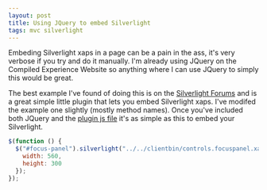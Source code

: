```yaml
---
layout: post
title: Using JQuery to embed Silverlight
tags: mvc silverlight
---
```


Embeding Silverlight xaps in a page can be a pain in the ass, it's very verbose if you try and do it manually. I'm already using JQuery on the Compiled Experience Website so anything where I can use JQuery to simply this would be great.

The best example I've found of doing this is on the [Silverlight Forums](http://forums.silverlight.net/forums/p/183327/419039.aspx) and is a great simple little plugin that lets you embed Silverlight xaps. I've modifed the example one slightly (mostly method names). Once you've included both JQuery and the [plugin js file](http://compiledexperience.com/content/scripts/jquery.silverlight.js) it's as simple as this to embed your Silverlight.

``` javascript
$(function () {
  $("#focus-panel").silverlight("../../clientbin/controls.focuspanel.xap", {
    width: 560,
    height: 300
  });
});
```

